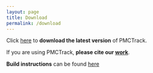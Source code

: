 ```yaml
---
layout: page
title: Download
permalink: /download
---
```


Click [here][2] to **download the latest version** of PMCTrack.

If you are using PMCTrack, **please cite our [work][3]**.

**Build instructions** can be found [here][4]



[1]: https://github.com/jcsaezal/pmctrack
[2]: https://github.com/jcsaezal/pmctrack/archive/master.zip "Download PMCTrack"
[3]: /about-us/#publications
[4]: /install